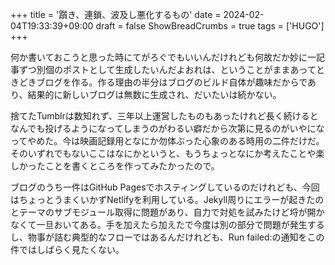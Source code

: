 +++
title = '躓き、連鎖、波及し悪化するもの'
date = 2024-02-04T19:33:39+09:00
draft = false
ShowBreadCrumbs = true
tags = ['HUGO']
+++

何か書いておこうと思った時にてがろぐでもいいんだけれども何故だか妙に一記事ずつ別個のポストとして生成したいんだよおれは、ということがままあってときどきブログを作る。作る理由の半分はブログのビルド自体が趣味だからであり、結果的に新しいブログは無数に生成され、だいたいは続かない。

捨てたTumblrは数知れず、三年以上運営したものもあったけれど長く続けるとなんでも投げるようになってしまうのがわるい癖だから次第に見るのがいやになってやめた。今は映画記録用となにか勿体ぶった心象のある時用の二件だけだ。そのいずれでもないここはなにかというと、もうちょっとなにか考えたことや楽しかったことを書くところを作ってみたかったので。

ブログのうち一件はGitHub Pagesでホスティングしているのだけれども、今回はちょっとうまくいかずNetlifyを利用している。Jekyll周りにエラーが起きたのとテーマのサブモジュール取得に問題があり、自力で対処を試みたけど埒が開かなくて一旦おいてある。手を加えたら加えたで今度は別の部分で問題が発生するし、物事が詰む典型的なフローではあるんだけれども、Run failed:の通知をこの件ではしばらく見たくない。
